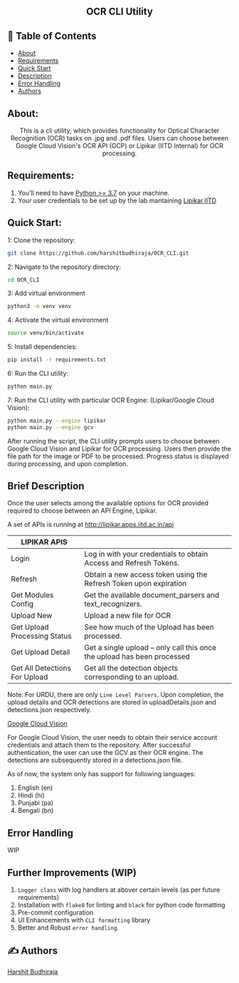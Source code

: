 <h2 align="center">OCR CLI Utility</h2>

## 📝 Table of Contents

- [About](#context)
- [Requirements](#requirements)
- [Quick Start](#quick_start)
- [Description](#description)
- [Error Handling](#error_handling)
- [Authors](#authors)


## About: <a name = "context"></a>
<p align="center">
This is a cli utility, which provides functionality for Optical Character Recognition (OCR) tasks on .jpg and .pdf files. Users can choose between Google Cloud Vision's OCR API (GCP) or Lipikar (IITD Internal) for OCR processing.
<br>
</p>

## Requirements: <a name = "requirements"></a>
1. You’ll need to have [Python >= 3.7](https://www.python.org/downloads/) on your machine.
2. Your user credentials to be set up by the lab mantaining [Lipikar,IITD](https://mail.google.com/mail/u/0/#inbox?compose=new)

## Quick Start: <a name = "quick_start"></a>

1: Clone the repository:
``` bash
git clone https://github.com/harshitbudhiraja/OCR_CLI.git
```

2: Navigate to the repository directory:
``` bash
cd OCR_CLI
```

3: Add virtual environment 
``` bash
python3 -m venv venv
```

4: Activate the virtual environment
``` bash
source venv/bin/activate
```

5: Install dependencies:
``` bash
pip install -r requirements.txt
```

6: Run the CLI utility:
``` bash
python main.py
```

7: Run the CLI utility with particular OCR Engine: (Lipikar/Google Cloud Vision): 
``` bash
python main.py --engine lipikar 
python main.py --engine gcv 
```



After running the script, the CLI utility prompts users to choose between Google Cloud Vision and Lipikar for OCR processing. Users then provide the file path for the image or PDF to be processed. Progress status is displayed during processing, and upon completion. 


## Brief Description <a name = "description"></a>

Once the user selects among the available options for OCR provided required to choose between an API Engine, Lipikar.

A set of APIs is running at http://lipikar.apps.iitd.ac.in/api

| LIPIKAR APIS                      |                                                                            |
| --------------------------------- | -------------------------------------------------------------------------- |
| Login                             | Log in with your credentials to obtain Access and Refresh Tokens.          |
| Refresh                           | Obtain a new access token using the Refresh Token upon expiration          |
| Get Modules Config                | Get the available document_parsers and text_recognizers.                   |
| Upload New                        | Upload a new file for OCR                                                  |
| Get Upload Processing Status      | See how much of the Upload has been processed.                             |
| Get Upload Detail                 | Get a single upload – only call this once the upload has been processed    |
| Get All Detections For Upload     | Get all the detection objects corresponding to an upload.                  |


Note: For URDU, there are only `Line Level Parsers`.
Upon completion, the upload details and OCR detections are stored in uploadDetails.json and detections.json respectively.

[Google Cloud Vision](https://cloud.google.com/vision?hl=en)

For Google Cloud Vision, the user needs to obtain their service account credentials and attach them to the repository. After successful authentication, the user can use the GCV as their OCR engine. 
The detections are subsequently stored in a detections.json file.

As of now, the system only has support for following languages:

1. English (en)
2. Hindi (hi)
3. Punjabi (pa)
4. Bengali (bn)


## Error Handling <a name = "error_handling"></a>

WIP


## Further Improvements (WIP) <a name = "improvements"></a>

1. `Logger class` with log handlers at abover certain levels (as per future requirements)
2. Installation with `flake8` for linting and `black` for python code formatting 
3. Pre-commit configuration
4. UI Enhancements with `CLI formatting` library 
5. Better and Robust `error handling`. 



## ✍️ Authors <a name = "authors"></a>
[Harshit Budhiraja](https://github.com/harshitbudhiraja)

